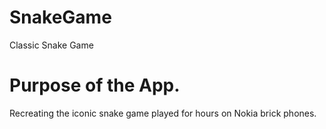 # SnakeGame
Classic Snake Game

# Purpose of the App.

Recreating the iconic snake game played for hours on Nokia brick phones.
